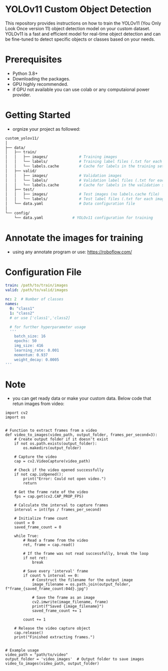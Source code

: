 
# YOLOv11 Custom Object Detection

This repository provides instructions on how to train the YOLOv11 (You Only Look Once version 11) object detection model on your custom dataset. YOLOv11 is a fast and efficient model for real-time object detection and can be fine-tuned to detect specific objects or classes based on your needs.

# Prerequisites
- Python 3.8+
- Downloading the packages.
- GPU highly recommended.
- if GPU not available you can use colab or any computaional power provider.
# Getting Started
- orgnize your project as followed:
```bash
custom_yolov11/
│
├── data/
│   ├── train/
│   │   ├── images/              # Training images
│   │   └── labels/              # Training label files (.txt for each image)
│   │   └── labels.cache         # Cache for labels in the training set (optional)
│   ├── valid/
│   │   ├── images/              # Validation images
│   │   └── labels/              # Validation label files (.txt for each image)
│   │   └── labels.cache         # Cache for labels in the validation set (optional)
│   ├── test/
│   │   ├── images/              # Test images (no labels.cache file)
│   │   └── labels/              # Test label files (.txt for each image) - optional, if labels are available
│   └── data.yaml                # Data configuration file
│
└── config/
    └── data.yaml             # YOLOv11 configuration for training


```
# Annotate the images for training
- using any annotate program or use:
https://roboflow.com/

# Configuration File
```yaml
train: /path/to/train/images
valid: /path/to/valid/images

nc: 2  # Number of classes
names:
  0: "class1"
  1: "class2"
  # or use ['class1','class2]

  # for further hyperparameter usage
  '''
    batch_size: 16
    epochs: 50
    img_size: 416
    learning_rate: 0.001
    momentum: 0.937
    weight_decay: 0.0005
'''
```
# Note
- you can get ready data or make your custom data.
Below code that retun images from video:

```
import cv2
import os


# Function to extract frames from a video
def video_to_images(video_path, output_folder, frames_per_second=3):
    # Create output folder if it doesn't exist
    if not os.path.exists(output_folder):
        os.makedirs(output_folder)

    # Capture the video
    cap = cv2.VideoCapture(video_path)

    # Check if the video opened successfully
    if not cap.isOpened():
        print("Error: Could not open video.")
        return

    # Get the frame rate of the video
    fps = cap.get(cv2.CAP_PROP_FPS)

    # Calculate the interval to capture frames
    interval = int(fps / frames_per_second)

    # Initialize frame count
    count = 0
    saved_frame_count = 0

    while True:
        # Read a frame from the video
        ret, frame = cap.read()

        # If the frame was not read successfully, break the loop
        if not ret:
            break

        # Save every 'interval' frame
        if count % interval == 0:
            # Construct the filename for the output image
            image_filename = os.path.join(output_folder, f"frame_{saved_frame_count:04d}.jpg")

            # Save the frame as an image
            cv2.imwrite(image_filename, frame)
            print(f"Saved {image_filename}")
            saved_frame_count += 1

        count += 1

    # Release the video capture object
    cap.release()
    print("Finished extracting frames.")


# Example usage
video_path = "path/to/video"
output_folder = 'video_images'  # Output folder to save images
video_to_images(video_path, output_folder)

```
